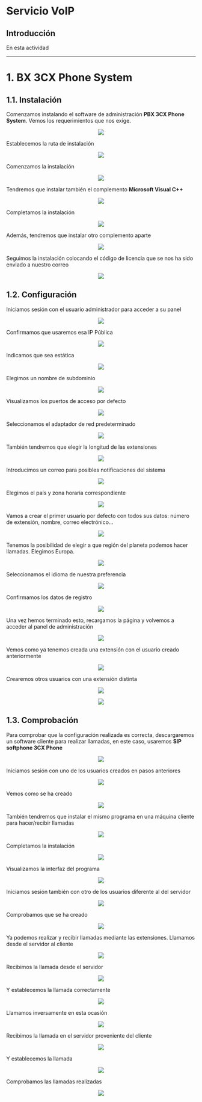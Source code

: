 # Servicio VoIP
## Introducción
En esta actividad

---

# 1. BX 3CX Phone System
## 1.1. Instalación
Comenzamos instalando el software de administración **PBX 3CX Phone System**. Vemos los requerimientos que nos exige.
<p align="center"><img src="img/1.png"></p>

Establecemos la ruta de instalación
<p align="center"><img src="img/4.png"></p>

Comenzamos la instalación
<p align="center"><img src="img/5.png"></p>

Tendremos que instalar también el complemento **Microsoft Visual C++**
<p align="center"><img src="img/7.png"></p>

Completamos la instalación
<p align="center"><img src="img/9.png"></p>

Además, tendremos que instalar otro complemento aparte
<p align="center"><img src="img/11 (2).png"></p>

Seguimos la instalación colocando el código de licencia que se nos ha sido enviado a nuestro correo
<p align="center"><img src="img/13.png"></p>

## 1.2. Configuración
Iniciamos sesión con el usuario administrador para acceder a su panel
<p align="center"><img src="img/14.png"></p>

Confirmamos que usaremos esa IP Pública
<p align="center"><img src="img/15.png"></p>

Indicamos que sea estática
<p align="center"><img src="img/16.png"></p>

Elegimos un nombre de subdominio
<p align="center"><img src="img/17.png"></p>

Visualizamos los puertos de acceso por defecto
<p align="center"><img src="img/18.png"></p>

Seleccionamos el adaptador de red predeterminado
<p align="center"><img src="img/19.png"></p>

También tendremos que elegir la longitud de las extensiones
<p align="center"><img src="img/20.png"></p>

Introducimos un correo para posibles notificaciones del sistema
<p align="center"><img src="img/21.png"></p>

Elegimos el país y zona horaria correspondiente
<p align="center"><img src="img/22.png"></p>

Vamos a crear el primer usuario por defecto con todos sus datos: número de extensión, nombre, correo electrónico...
<p align="center"><img src="img/23.png"></p>

Tenemos la posibilidad de elegir a que región del planeta podemos hacer llamadas. Elegimos Europa.
<p align="center"><img src="img/24.png"></p>

Seleccionamos el idioma de nuestra preferencia
<p align="center"><img src="img/25.png"></p>

Confirmamos los datos de registro
<p align="center"><img src="img/26.png"></p>

Una vez hemos terminado esto, recargamos la página y volvemos a acceder al panel de administración
<p align="center"><img src="img/27.png"></p>

Vemos como ya tenemos creada una extensión con el usuario creado anteriormente
<p align="center"><img src="img/28.png"></p>

Crearemos otros usuarios con una extensión distinta
<p align="center"><img src="img/29.png"></p>

<p align="center"><img src="img/30.png"></p>

## 1.3. Comprobación
Para comprobar que la configuración realizada es correcta, descargaremos un software cliente para realizar llamadas, en este caso, usaremos **SIP softphone 3CX Phone**
<p align="center"><img src="img/31.png"></p>

Iniciamos sesión con uno de los usuarios creados en pasos anteriores
<p align="center"><img src="img/32.png"></p>

Vemos como se ha creado
<p align="center"><img src="img/33.png"></p>

También tendremos que instalar el mismo programa en una máquina cliente para hacer/recibir llamadas
<p align="center"><img src="img/01.png"></p>

Completamos la instalación
<p align="center"><img src="img/03.png"></p>

Visualizamos la interfaz del programa
<p align="center"><img src="img/04.png"></p>

Iniciamos sesión también con otro de los usuarios diferente al del servidor
<p align="center"><img src="img/06.png"></p>

Comprobamos que se ha creado
<p align="center"><img src="img/07.png"></p>

Ya podemos realizar y recibir llamadas mediante las extensiones. Llamamos desde el servidor al cliente
<p align="center"><img src="img/34.png"></p>

Recibimos la llamada desde el servidor
<p align="center"><img src="img/08.png"></p>

Y establecemos la llamada correctamente
<p align="center"><img src="img/09.png"></p>

Llamamos inversamente en esta ocasión
<p align="center"><img src="img/10.png"></p>

Recibimos la llamada en el servidor proveniente del cliente
<p align="center"><img src="img/35.png"></p>

Y establecemos la llamada
<p align="center"><img src="img/36.png"></p>

Comprobamos las llamadas realizadas
<p align="center"><img src="img/37.png"></p>
